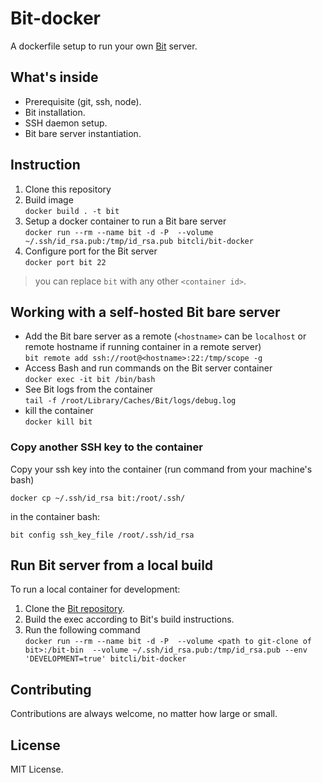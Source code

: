 # Bit-docker

A dockerfile setup to run your own [Bit](https://www.github.com/teambit/bit) server.

## What's inside

- Prerequisite (git, ssh, node).
- Bit installation.
- SSH daemon setup.
- Bit bare server instantiation.

## Instruction

1. Clone this repository
1. Build image  
    `docker build . -t bit`
1. Setup a docker container to run a Bit bare server  
    `docker run --rm --name bit -d -P  --volume ~/.ssh/id_rsa.pub:/tmp/id_rsa.pub bitcli/bit-docker`
1. Configure port for the Bit server  
    `docker port bit 22`

> you can replace `bit` with any other `<container id>`.

## Working with a self-hosted Bit bare server

- Add the Bit bare server as a remote (`<hostname>` can be `localhost` or remote hostname if running container in a remote server)  
    `bit remote add ssh://root@<hostname>:22:/tmp/scope -g`
- Access Bash and run commands on the Bit server container  
    `docker exec -it bit /bin/bash`
- See Bit logs from the container  
    `tail -f /root/Library/Caches/Bit/logs/debug.log`
- kill the container  
    `docker kill bit`

### Copy another SSH key to the container

Copy your ssh key into the container (run command from your machine's bash)

`docker cp ~/.ssh/id_rsa bit:/root/.ssh/`

in the container bash:

`bit config ssh_key_file /root/.ssh/id_rsa`

## Run Bit server from a local build

To run a local container for development:

1. Clone the [Bit repository](https://www.github.com/teambit/bit).
1. Build the exec according to Bit's build instructions.
1. Run the following command  
    `docker run --rm --name bit -d -P  --volume <path to git-clone of bit>:/bit-bin  --volume ~/.ssh/id_rsa.pub:/tmp/id_rsa.pub --env 'DEVELOPMENT=true' bitcli/bit-docker`

## Contributing

Contributions are always welcome, no matter how large or small.

## License

MIT License.
